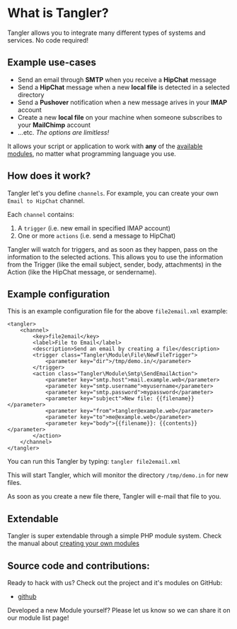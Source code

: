 # What is Tangler?

Tangler allows you to integrate many different types of systems and services. No code required!

## Example use-cases

* Send an email through <b>SMTP</b> when you receive a <b>HipChat</b> message
* Send a <b>HipChat</b> message when a new <b>local file</b> is detected in a selected directory
* Send a <b>Pushover</b> notification when a new message arives in your <b>IMAP</b> account
* Create a new <b>local file</b> on your machine when someone subscribes to your <b>MailChimp</b> account
* ...etc. *The options are limitless!*

It allows your script or application to work with **any** of the [available modules](modules.html), 
no matter what programming language you use.



## How does it work?

Tangler let's you define `channels`. For example, you can create your own `Email to HipChat` channel.

Each `channel` contains:

1. A `trigger` (i.e. new email in specified IMAP account)
2. One or more `actions` (i.e. send a message to HipChat)

Tangler will watch for triggers, and as soon as they happen, pass on the information to the selected actions. 
This allows you to use the information from the Trigger (like the email subject, sender, body, attachments) in the Action (like the HipChat message, or sendername).

## Example configuration

This is an example configuration file for the above `file2email.xml` example: 


```
<tangler>
    <channel>
        <key>file2email</key>
        <label>File to Email</label>
        <description>Send an email by creating a file</description>
        <trigger class="Tangler\Module\File\NewFileTrigger">
            <parameter key="dir">/tmp/demo.in/</parameter>
        </trigger>
        <action class="Tangler\Module\Smtp\SendEmailAction">
            <parameter key="smtp.host">mail.example.web</parameter>
            <parameter key="smtp.username">myusername</parameter>
            <parameter key="smtp.password">mypassword</parameter>
            <parameter key="subject">New file: {{filename}}</parameter>
            <parameter key="from">tangler@example.web</parameter>
            <parameter key="to">me@example.web</parameter>
            <parameter key="body">{{filename}}: {{contents}}</parameter>
        </action>        
    </channel>
</tangler>
```

You can run this Tangler by typing: `tangler file2email.xml`

This will start Tangler, which will monitor the directory `/tmp/demo.in` for new files.

As soon as you create a new file there, 
Tangler will e-mail that file to you.

## Extendable

Tangler is super extendable through a simple PHP module system. Check the manual about [creating your own modules](manual-creating-modules.html)

## Source code and contributions:

Ready to hack with us? Check out the project and it's modules on GitHub:

* [github](http://github.com/Tangler)

Developed a new Module yourself? Please let us know so we can share it on our module list page!
